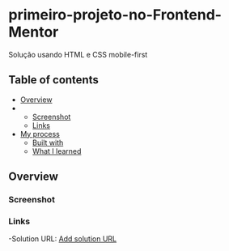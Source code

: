 # primeiro-projeto-no-Frontend-Mentor
Solução usando HTML e CSS mobile-first


## Table of contents 
- [Overview](#overview)
- - [Screenshot](#screenshot)
  - [Links](#links)
- [My process](#my-process)
  - [Built with](#built-with)
  - [What I learned](#what-i-learned)
 
 ## Overview
### Screenshot 


### Links

-Solution  URL: [Add solution URL](https://scanner-qrcode-frontend-mentor.netlify.app/)
